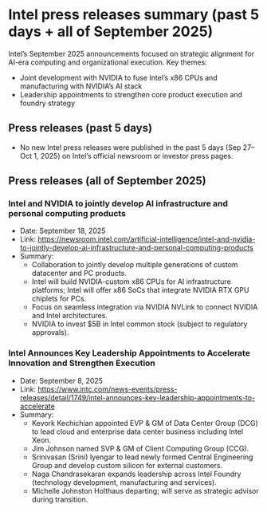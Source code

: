 # Intel press releases summary (past 5 days + all of September 2025)

Intel’s September 2025 announcements focused on strategic alignment for AI-era computing and organizational execution. Key themes:
- Joint development with NVIDIA to fuse Intel’s x86 CPUs and manufacturing with NVIDIA’s AI stack
- Leadership appointments to strengthen core product execution and foundry strategy

## Press releases (past 5 days)

- No new Intel press releases were published in the past 5 days (Sep 27–Oct 1, 2025) on Intel’s official newsroom or investor press pages.

## Press releases (all of September 2025)

### Intel and NVIDIA to jointly develop AI infrastructure and personal computing products
- Date: September 18, 2025
- Link: https://newsroom.intel.com/artificial-intelligence/intel-and-nvidia-to-jointly-develop-ai-infrastructure-and-personal-computing-products
- Summary:
  - Collaboration to jointly develop multiple generations of custom datacenter and PC products.
  - Intel will build NVIDIA-custom x86 CPUs for AI infrastructure platforms; Intel will offer x86 SoCs that integrate NVIDIA RTX GPU chiplets for PCs.
  - Focus on seamless integration via NVIDIA NVLink to connect NVIDIA and Intel architectures.
  - NVIDIA to invest $5B in Intel common stock (subject to regulatory approvals).

### Intel Announces Key Leadership Appointments to Accelerate Innovation and Strengthen Execution
- Date: September 8, 2025
- Link: https://www.intc.com/news-events/press-releases/detail/1749/intel-announces-key-leadership-appointments-to-accelerate
- Summary:
  - Kevork Kechichian appointed EVP & GM of Data Center Group (DCG) to lead cloud and enterprise data center business including Intel Xeon.
  - Jim Johnson named SVP & GM of Client Computing Group (CCG).
  - Srinivasan (Srini) Iyengar to lead newly formed Central Engineering Group and develop custom silicon for external customers.
  - Naga Chandrasekaran expands leadership across Intel Foundry (technology development, manufacturing and services).
  - Michelle Johnston Holthaus departing; will serve as strategic advisor during transition.